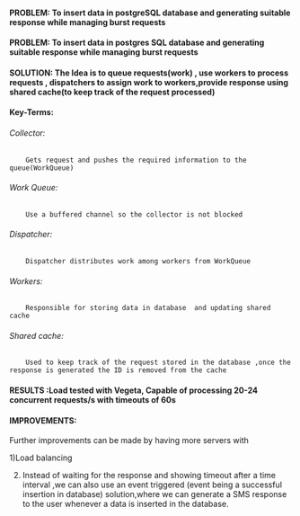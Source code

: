 #### PROBLEM: To insert data in postgreSQL database and generating suitable response while managing burst requests

#### PROBLEM: To insert data in postgres SQL database and generating suitable response while managing burst requests

#### SOLUTION: The Idea is to queue requests(work) , use workers to process requests , dispatchers to assign work to workers,provide response using shared cache(to keep track of the request processed) 

#### Key-Terms:
###### Collector:
        Gets request and pushes the required information to the queue(WorkQueue)
###### Work Queue:
        Use a buffered channel so the collector is not blocked
###### Dispatcher:
        Dispatcher distributes work among workers from WorkQueue
###### Workers:
        Responsible for storing data in database  and updating shared cache
###### Shared cache:
        Used to keep track of the request stored in the database ,once the response is generated the ID is removed from the cache


#### RESULTS :Load tested with Vegeta, Capable of processing 20-24 concurrent requests/s with timeouts of 60s
#### IMPROVEMENTS:
Further improvements can be made by having more servers with 
        
 1)Load balancing

 2) Instead of waiting for the response and showing timeout after a time interval ,we can also use an event triggered (event being a successful insertion in database) solution,where we can generate a SMS response to the user whenever a data is inserted in the database.
